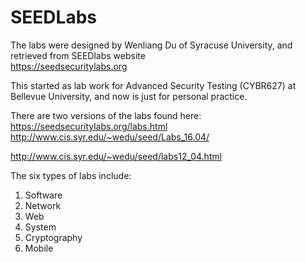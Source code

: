 # SEEDLabs

The labs were designed by Wenliang Du of Syracuse University, and retrieved from SEEDlabs website  
https://seedsecuritylabs.org

This started as lab work for Advanced Security Testing (CYBR627) at Bellevue University, and now is just for personal practice. 

There are two versions of the labs found here: https://seedsecuritylabs.org/labs.html
http://www.cis.syr.edu/~wedu/seed/Labs_16.04/

http://www.cis.syr.edu/~wedu/seed/labs12_04.html

The six types of labs include: 
1. Software
2. Network
3. Web
4. System
5. Cryptography
6. Mobile 



